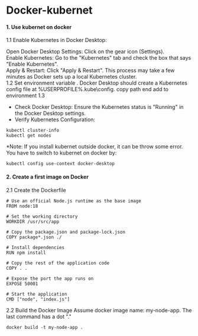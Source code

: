 # Docker-kubernet

#### 1. Use kubernet on docker
1.1 Enable Kubernetes in Docker Desktop:  

Open Docker Desktop Settings: Click on the gear icon (Settings).  
Enable Kubernetes: Go to the "Kubernetes" tab and check the box that says "Enable Kubernetes".  
Apply & Restart: Click "Apply & Restart". This process may take a few minutes as Docker sets up a local Kubernetes cluster.  
1.2 Set environment variable .
Docker Desktop should create a Kubernetes config file at %USERPROFILE%\.kube\config.
copy path end add to environment
1.3
* Check Docker Desktop: Ensure the Kubernetes status is "Running" in the Docker Desktop settings.
* Verify Kubernetes Configuration:
```
kubectl cluster-info
kubectl get nodes
```
*Note: If you install kubernet outside docker, it can be throw some error.
You have to switch to kubernet on docker by:
```
kubectl config use-context docker-desktop
```

#### 2. Create a first image on Docker
2.1 Create the Dockerfile
```
# Use an official Node.js runtime as the base image
FROM node:18

# Set the working directory
WORKDIR /usr/src/app

# Copy the package.json and package-lock.json
COPY package*.json ./

# Install dependencies
RUN npm install

# Copy the rest of the application code
COPY . .

# Expose the port the app runs on
EXPOSE 50001

# Start the application
CMD ["node", "index.js"]
```
2.2 Build the Docker Image
Assume docker image name: my-node-app. The last command has a dot "."
```
docker build -t my-node-app .
```

